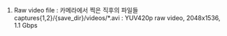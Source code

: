 1. Raw video file : 
    카메라에서 찍은 직후의 파일들 
    captures{1,2}/{save_dir}/videos/*.avi : YUV420p raw video, 2048x1536, 1.1 Gbps